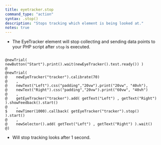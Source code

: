```yaml
---
title: eyetracker.stop
command_type: "action"
syntax: .stop()
description: "Stops tracking which element is being looked at."
notes: true
---
```


+ The EyeTracker element will stop collecting and sending data points to your PHP script after `stop` is executed.

<!--more-->

<pre><code class="language-diff-javascript diff-highlight try-data">
@newTrial( newButton("Start").print().wait(newEyeTracker().test.ready()) )
@
@newTrial(
@    newEyeTracker("tracker").calibrate(70)
@    ,
@    newText("Left").css("padding","20vw").print("20vw", "40vh"),
@    newText("Right").css("padding","20vw").print("60vw", "40vh")
@    ,
@    getEyeTracker("tracker").add( getText("Left") , getText("Right") ).showFeedback().start()
@    ,
$    newTimer(1000).callback( getEyeTracker("tracker").stop() ).start()
@    ,
@    newSelector().add( getText("Left") , getText("Right") ).wait()
@)
</code></pre>

+ Will stop tracking looks after 1 second.		
